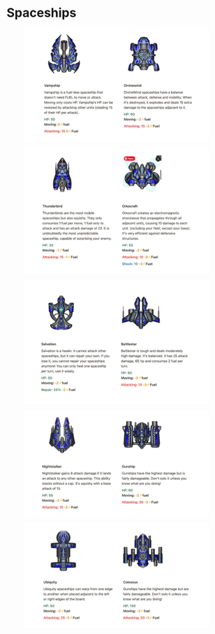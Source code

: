 # Spaceships



<figure><img src="../../../.gitbook/assets/1 (1).png" alt=""><figcaption></figcaption></figure>

<figure><img src="../../../.gitbook/assets/2 (2).png" alt=""><figcaption></figcaption></figure>

<figure><img src="../../../.gitbook/assets/3.png" alt=""><figcaption></figcaption></figure>



<figure><img src="../../../.gitbook/assets/4.png" alt=""><figcaption></figcaption></figure>

<figure><img src="../../../.gitbook/assets/5 (1).png" alt=""><figcaption></figcaption></figure>
